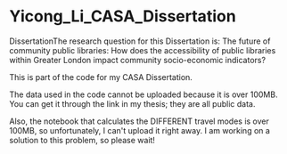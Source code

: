 # Yicong_Li_CASA_Dissertation

DissertationThe research question for this Dissertation is: The future of community public libraries: How does the accessibility of public libraries within Greater London impact community socio-economic indicators?

This is part of the code for my CASA Dissertation.

The data used in the code cannot be uploaded because it is over 100MB. You can get it through the link in my thesis; they are all public data.

Also, the notebook that calculates the DIFFERENT travel modes is over 100MB, so unfortunately, I can't upload it right away. I am working on a solution to this problem, so please wait!